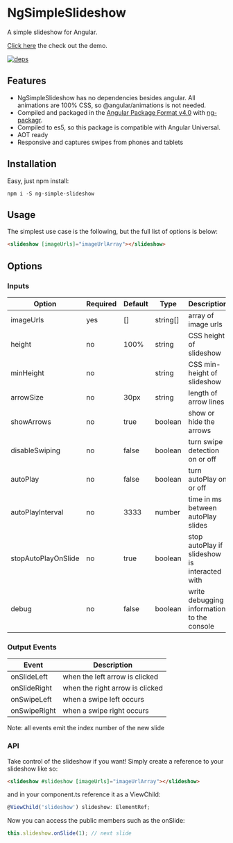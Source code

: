 # NgSimpleSlideshow

A simple slideshow for Angular.

[Click here](https://ng-simple-slideshow.firebaseapp.com) the check out the demo.

[![deps](https://david-dm.org/bichard/ng-simple-slideshow.svg)](https://david-dm.org/bichard/ng-simple-slideshow)

## Features

* NgSimpleSlideshow has no dependencies besides angular. All animations are 100% CSS, so @angular/animations is not needed.
* Compiled and packaged in the [Angular Package Format v4.0](https://docs.google.com/document/d/1CZC2rcpxffTDfRDs6p1cfbmKNLA6x5O-NtkJglDaBVs/preview) with [ng-packagr](https://github.com/dherges/ng-packagr).
* Compiled to es5, so this package is compatible with Angular Universal.
* AOT ready
* Responsive and captures swipes from phones and tablets

## Installation

Easy, just npm install:

```shell
npm i -S ng-simple-slideshow
```

## Usage

The simplest use case is the following, but the full list of options is below:

```html
<slideshow [imageUrls]="imageUrlArray"></slideshow>
```

## Options

### Inputs

| Option              | Required | Default | Type     | Description                                   |
|---------------------|----------|---------|----------|-----------------------------------------------|
| imageUrls           | yes      | []      | string[] | array of image urls                           |
| height              | no       | 100%    | string   | CSS height of slideshow                       |
| minHeight           | no       |         | string   | CSS min-height of slideshow                   |
| arrowSize           | no       | 30px    | string   | length of arrow lines                         |
| showArrows          | no       | true    | boolean  | show or hide the arrows                       |
| disableSwiping      | no       | false   | boolean  | turn swipe detection on or off                |
| autoPlay            | no       | false   | boolean  | turn autoPlay on or off                       |
| autoPlayInterval    | no       | 3333    | number   | time in ms between autoPlay slides            |
| stopAutoPlayOnSlide | no       | true    | boolean  | stop autoPlay if slideshow is interacted with |
| debug               | no       | false   | boolean  | write debugging information to the console    |

### Output Events

| Event        | Description                     |
|--------------|---------------------------------|
| onSlideLeft  | when the left arrow is clicked  |
| onSlideRight | when the right arrow is clicked |
| onSwipeLeft  | when a swipe left occurs        |
| onSwipeRight | when a swipe right occurs       |

Note: all events emit the index number of the new slide

### API

Take control of the slideshow if you want! Simply create a reference to your slideshow like so:

```html
<slideshow #slideshow [imageUrls]="imageUrlArray"></slideshow>
```

and in your component.ts reference it as a ViewChild:

```typescript 
@ViewChild('slideshow') slideshow: ElementRef;
```

Now you can access the public members such as the onSlide:

```typescript
this.slideshow.onSlide(1); // next slide
```
